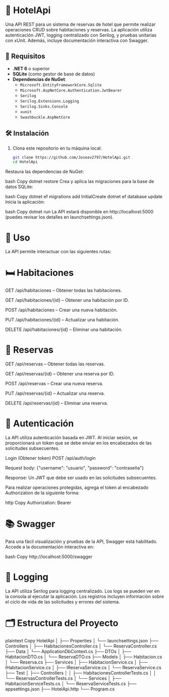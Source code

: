 # 🏨 HotelApi

Una API REST para un sistema de reservas de hotel que permite realizar operaciones CRUD sobre habitaciones y reservas. La aplicación utiliza autenticación JWT, logging centralizado con Serilog, y pruebas unitarias con xUnit. Además, incluye documentación interactiva con Swagger.

## 🚀 Requisitos

- **.NET 6** o superior
- **SQLite** (como gestor de base de datos)
- **Dependencias de NuGet**:
  - `Microsoft.EntityFrameworkCore.Sqlite`
  - `Microsoft.AspNetCore.Authentication.JwtBearer`
  - `Serilog`
  - `Serilog.Extensions.Logging`
  - `Serilog.Sinks.Console`
  - `xunit`
  - `Swashbuckle.AspNetCore`

## 🛠️ Instalación

1. Clona este repositorio en tu máquina local:

   ```bash
   git clone https://github.com/Joseav2797/HotelApi.git
   cd HotelApi
Restaura las dependencias de NuGet:

bash
Copy
dotnet restore
Crea y aplica las migraciones para la base de datos SQLite:

bash
Copy
dotnet ef migrations add InitialCreate
dotnet ef database update
Inicia la aplicación:

bash
Copy
dotnet run
La API estará disponible en http://localhost:5000 (puedes revisar los detalles en launchsettings.json).

# 📖 Uso
La API permite interactuar con las siguientes rutas:

# 🛏️ Habitaciones
GET /api/habitaciones – Obtener todas las habitaciones.

GET /api/habitaciones/{id} – Obtener una habitación por ID.

POST /api/habitaciones – Crear una nueva habitación.

PUT /api/habitaciones/{id} – Actualizar una habitación.

DELETE /api/habitaciones/{id} – Eliminar una habitación.

# 📅 Reservas
GET /api/reservas – Obtener todas las reservas.

GET /api/reservas/{id} – Obtener una reserva por ID.

POST /api/reservas – Crear una nueva reserva.

PUT /api/reservas/{id} – Actualizar una reserva.

DELETE /api/reservas/{id} – Eliminar una reserva.

# 🔐 Autenticación
La API utiliza autenticación basada en JWT. Al iniciar sesión, se proporcionará un token que se debe enviar en los encabezados de las solicitudes subsecuentes.

Login (Obtener token)
POST /api/auth/login

Request body: {"username": "usuario", "password": "contraseña"}

Response: Un JWT que debe ser usado en las solicitudes subsecuentes.

Para realizar operaciones protegidas, agrega el token al encabezado Authorization de la siguiente forma:

http
Copy
Authorization: Bearer <token>
# 📚 Swagger
Para una fácil visualización y pruebas de la API, Swagger está habilitado. Accede a la documentación interactiva en:

bash
Copy
http://localhost:5000/swagger
# 📝 Logging
La API utiliza Serilog para logging centralizado. Los logs se pueden ver en la consola al ejecutar la aplicación. Los registros incluyen información sobre el ciclo de vida de las solicitudes y errores del sistema.

# 🗂️ Estructura del Proyecto
plaintext
Copy
HotelApi
│
├── Properties
│   └── launchsettings.json
├── Controllers
│   ├── HabitacionesController.cs
│   └── ReservaController.cs
├── Data
│   └── ApplicationDbContext.cs
├── DTOs
│   ├── HabitacionDTO.cs
│   └── ReservaDTO.cs
├── Models
│   ├── Habitacion.cs
│   └── Reserva.cs
├── Services
│   ├── HabitacionService.cs
│   ├── IHabitacionService.cs
│   ├── IReservaService.cs
│   └── ReservaService.cs
├── Test
│   ├── Controllers
│   │   ├── HabitacionesControllerTests.cs
│   │   └── ReservasControllerTests.cs
│   └── Services
│       ├── HabitacionServiceTests.cs
│       └── ReservaServiceTests.cs
├── appsettings.json
├── HotelApi.http
└── Program.cs
